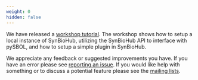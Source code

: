 ```yaml
---
weight: 0
hidden: false
---
```

We have released a [workshop tutorial](https://github.com/SynBioHub/synbiohub3/wiki/Workshop-Instructions). The workshop shows how to setup a local instance of SynBioHub, utilizing the SynBioHub API to interface with pySBOL, and how to setup a simple plugin in SynBioHub.

We appreciate any feedback or suggested improvements you have. If you have an error please see [reporting an issue](/4_get%20involved/report%20an%20issue). If you would like help with something or to discuss a potential feature please see the [mailing lists](/4_get%20involved/mailing%20lists).